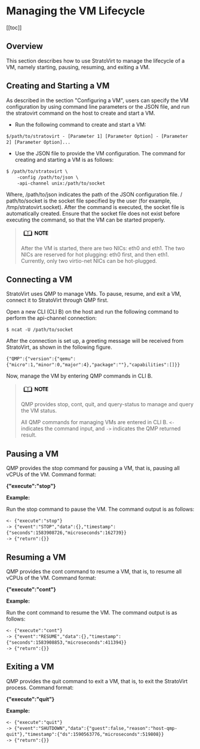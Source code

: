 # Managing the VM Lifecycle

[[toc]]

## Overview

This section describes how to use StratoVirt to manage the lifecycle of a VM, namely starting, pausing, resuming, and exiting a VM.



## Creating and Starting a VM

As described in the section "Configuring a VM", users can specify the VM configuration by using command line parameters or the JSON file, and run the stratovirt command on the host to create and start a VM.

- Run the following command to create and start a VM:

```
$/path/to/stratovirt - [Parameter 1] [Parameter Option] - [Parameter 2] [Parameter Option]...
```



- Use the JSON file to provide the VM configuration. The command for creating and starting a VM is as follows:

```
$ /path/to/stratovirt \
    -config /path/to/json \
    -api-channel unix:/path/to/socket
```

Where, /path/to/json indicates the path of the JSON configuration file. / path/to/socket is the socket file specified by the user (for example, /tmp/stratovirt.socket). After the command is executed, the socket file is automatically created. Ensure that the socket file does not exist before executing the command, so that the VM can be started properly.



> ![](./figures/en-05.png)
>
> After the VM is started, there are two NICs: eth0 and eth1. The two NICs are reserved for hot plugging: eth0 first, and then eth1. Currently, only two virtio-net NICs can be hot-plugged.



## Connecting a VM

StratoVirt uses QMP to manage VMs. To pause, resume, and exit a VM, connect it to StratoVirt through QMP first.

Open a new CLI (CLI B) on the host and run the following command to perform the api-channel connection:

```
$ ncat -U /path/to/socket
```

After the connection is set up, a greeting message will be received from StratoVirt, as shown in the following figure.

```
{"QMP":{"version":{"qemu":{"micro":1,"minor":0,"major":4},"package":""},"capabilities":[]}}
```

Now, manage the VM by entering QMP commands in CLI B.



> ![](./figures/en-05.png)
>
> QMP provides stop, cont, quit, and query-status to manage and query the VM status.
>
> All QMP commands for managing VMs are entered in CLI B. `<-` indicates the command input, and `->` indicates the QMP returned result.





## Pausing a VM

QMP provides the stop command for pausing a VM, that is, pausing all vCPUs of the VM. Command format:

**{"execute":"stop"}**

**Example:**

Run the stop command to pause the VM. The command output is as follows:

```
<- {"execute":"stop"}
-> {"event":"STOP","data":{},"timestamp":{"seconds":1583908726,"microseconds":162739}}
-> {"return":{}}
```





## Resuming a VM

QMP provides the cont command to resume a VM, that is, to resume all vCPUs of the VM. Command format:

**{"execute":"cont"}**

**Example:**

Run the cont command to resume the VM. The command output is as follows:

```
<- {"execute":"cont"}
-> {"event":"RESUME","data":{},"timestamp":{"seconds":1583908853,"microseconds":411394}}
-> {"return":{}}
```





## Exiting a VM

QMP provides the quit command to exit a VM, that is, to exit the StratoVirt process. Command format:

**{"execute":"quit"}**

**Example:**

```
<- {"execute":"quit"}
-> {"event":"SHUTDOWN","data":{"guest":false,"reason":"host-qmp-quit"},"timestamp":{"ds":1590563776,"microseconds":519808}}
-> {"return":{}}
```

